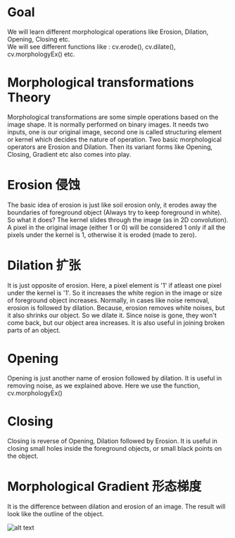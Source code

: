 # Goal   
We will learn different morphological operations like Erosion, Dilation, Opening, Closing etc.     
We will see different functions like : cv.erode(), cv.dilate(), cv.morphologyEx() etc.    

# Morphological transformations Theory        
Morphological transformations are some simple operations based on the image shape. It is normally performed on binary images. 
It needs two inputs, one is our original image, second one is called structuring element or kernel which decides the nature of 
operation. Two basic morphological operators are Erosion and Dilation. Then its variant forms like Opening, Closing, 
Gradient etc also comes into play.     

# Erosion 侵蚀         
The basic idea of erosion is just like soil erosion only, it erodes away the boundaries of foreground object (Always try to keep foreground in white). So what it does? The kernel slides through the image (as in 2D convolution). A pixel in the original image (either 1 or 0) will be considered 1 only if all the pixels under the kernel is 1, otherwise it is eroded (made to zero).    

# Dilation 扩张       
It is just opposite of erosion. Here, a pixel element is '1' if atleast one pixel under the kernel is '1'. So it increases the white region in the image or size of foreground object increases. Normally, in cases like noise removal, erosion is followed by dilation. Because, erosion removes white noises, but it also shrinks our object. So we dilate it. Since noise is gone, they won't come back, but our object area increases. It is also useful in joining broken parts of an object.     

# Opening      
Opening is just another name of erosion followed by dilation. It is useful in removing noise, as we explained above. Here we use the function, cv.morphologyEx()      

# Closing     
Closing is reverse of Opening, Dilation followed by Erosion. It is useful in closing small holes inside the foreground objects, or small black points on the object.     

# Morphological Gradient 形态梯度    
It is the difference between dilation and erosion of an image.
The result will look like the outline of the object.     

![alt text](https://docs.opencv.org/trunk/gradient.png)        
<p align="center">
  <https://docs.opencv.org/trunk/gradient.png />
</p>
